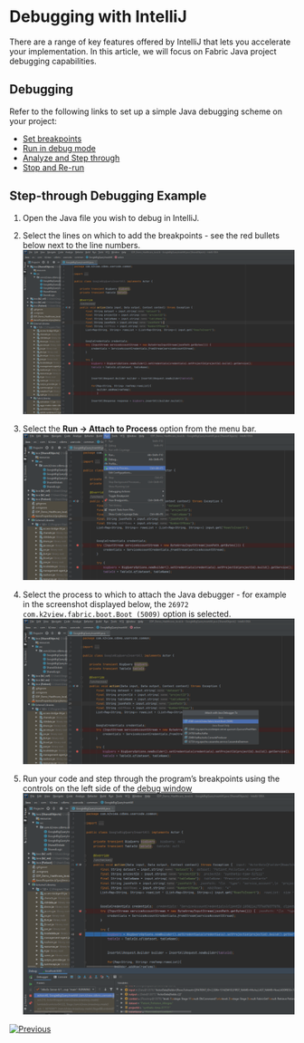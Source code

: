 <studio>

# Debugging with IntelliJ

There are a range of key features offered by IntelliJ that lets you accelerate your implementation. In this article, we will focus on Fabric Java project debugging capabilities.


## Debugging

Refer to the following links to set up a simple Java debugging scheme on your project:
- [Set breakpoints]( https://www.jetbrains.com/help/idea/debugging-your-first-java-application.html#setting-breakpoints)
- [Run in debug mode]( https://www.jetbrains.com/help/idea/debugging-your-first-java-application.html#running-program)
- [Analyze and Step through]( https://www.jetbrains.com/help/idea/debugging-your-first-java-application.html#analyzing-state)
- [Stop and Re-run]( https://www.jetbrains.com/help/idea/debugging-your-first-java-application.html#stopping-debugger)

## Step-through Debugging Example

1. Open the Java file you wish to debug in IntelliJ.

2. Select the lines on which to add the breakpoints  - see the red bullets below next to the line numbers. 
![image](images/04_15_01_breakpoints.png)
 
3. Select the **Run -> Attach to Process** option from the menu bar.  
![image](images/04_15_02_attach.png)
 
4.	Select the process to which to attach the Java debugger - for example in the screenshot displayed below, the ```26972 com.k2view.fabric.boot.Boot (5009)``` option is selected.
![image](images/04_15_03_attach.png)
 
5. Run your code and step through the program’s breakpoints using the controls on the left side of the [debug window](https://www.jetbrains.com/help/idea/debugging-your-first-java-application.html#stepping)
![image](images/04_15_04_steps.png)



[![Previous](/articles/images/Previous.png)](/articles/04_fabric_studio/04a_IntelliJ/03_intelliJ_from_fabric_studio.md)
 
</studio>
